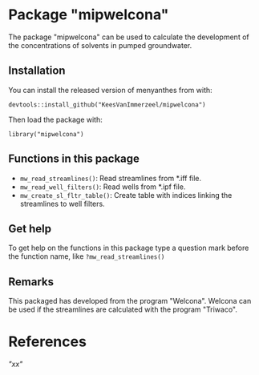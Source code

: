 # Package "mipwelcona"

<!-- badges: start -->
<!-- badges: end -->

The package "mipwelcona" can be used to calculate the development of the concentrations of solvents in pumped groundwater. 

## Installation

You can install the released version of menyanthes from with:

`devtools::install_github("KeesVanImmerzeel/mipwelcona")`

Then load the package with:

`library("mipwelcona")` 

## Functions in this package
- `mw_read_streamlines()`: Read streamlines from *.iff file.
- `mw_read_well_filters()`: Read wells from *.ipf file.
- `mw_create_sl_fltr_table()`: Create table with indices linking the streamlines to well filters.

## Get help

To get help on the functions in this package type a question mark before the function name, like `?mw_read_streamlines()`

## Remarks

This packaged has developed from the program "Welcona". Welcona can be used if the streamlines are calculated with the program "Triwaco".

# References

*"xx"*

